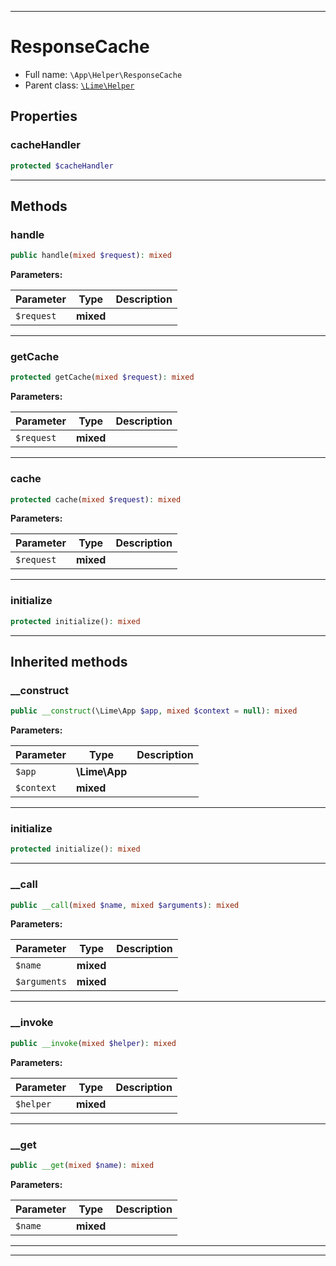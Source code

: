 ***

# ResponseCache





* Full name: `\App\Helper\ResponseCache`
* Parent class: [`\Lime\Helper`](../../Lime/Helper.md)



## Properties


### cacheHandler



```php
protected $cacheHandler
```






***

## Methods


### handle



```php
public handle(mixed $request): mixed
```








**Parameters:**

| Parameter | Type | Description |
|-----------|------|-------------|
| `$request` | **mixed** |  |




***

### getCache



```php
protected getCache(mixed $request): mixed
```








**Parameters:**

| Parameter | Type | Description |
|-----------|------|-------------|
| `$request` | **mixed** |  |




***

### cache



```php
protected cache(mixed $request): mixed
```








**Parameters:**

| Parameter | Type | Description |
|-----------|------|-------------|
| `$request` | **mixed** |  |




***

### initialize



```php
protected initialize(): mixed
```











***


## Inherited methods


### __construct



```php
public __construct(\Lime\App $app, mixed $context = null): mixed
```








**Parameters:**

| Parameter | Type | Description |
|-----------|------|-------------|
| `$app` | **\Lime\App** |  |
| `$context` | **mixed** |  |




***

### initialize



```php
protected initialize(): mixed
```











***

### __call



```php
public __call(mixed $name, mixed $arguments): mixed
```








**Parameters:**

| Parameter | Type | Description |
|-----------|------|-------------|
| `$name` | **mixed** |  |
| `$arguments` | **mixed** |  |




***

### __invoke



```php
public __invoke(mixed $helper): mixed
```








**Parameters:**

| Parameter | Type | Description |
|-----------|------|-------------|
| `$helper` | **mixed** |  |




***

### __get



```php
public __get(mixed $name): mixed
```








**Parameters:**

| Parameter | Type | Description |
|-----------|------|-------------|
| `$name` | **mixed** |  |




***


***

